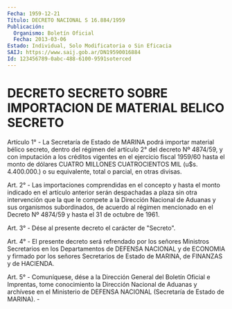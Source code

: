 ```yaml
---
Fecha: 1959-12-21
Título: DECRETO NACIONAL S 16.884/1959
Publicación:
  Organismo: Boletín Oficial
  Fecha: 2013-03-06
Estado: Individual, Solo Modificatoria o Sin Eficacia
SAIJ: https://www.saij.gob.ar/DN19590016884
Id: 123456789-0abc-488-6100-9591soterced
---
```

# DECRETO SECRETO SOBRE IMPORTACION DE MATERIAL BELICO SECRETO

<a id="1"></a>
Artículo 1° - La Secretaría de Estado de MARINA podrá importar material bélico secreto, dentro del régimen del artículo 2° del  decreto Nº 4874/59, y con imputación a los créditos vigentes en el ejercicio fiscal 1959/60 hasta el monto de dólares CUATRO MILLONES CUATROCIENTOS MIL (u$s. 4.400.000.) o su equivalente, total o parcial, en otras divisas.

<a id="2"></a>
Art. 2° - Las importaciones comprendidas en el concepto y hasta el monto indicado en el  artículo anterior serán despachadas a plaza sin otra intervención que la que le compete a la Dirección Nacional de Aduanas y sus organismos subordinados, de acuerdo al régimen mencionado en el Decreto Nº 4874/59 y hasta el 31 de octubre de 1961.

<a id="3"></a>
Art. 3° - Dése al presente decreto el carácter de "Secreto".

<a id="4"></a>
Art. 4° - El presente decreto será refrendado por los señores Ministros Secretarios en los Departamentos de DEFENSA NACIONAL y de ECONOMIA y firmado por los señores Secretarios de Estado de MARINA, de FINANZAS y de HACIENDA.

<a id="5"></a>
Art. 5° - Comuníquese, dése a la Dirección General del Boletín Oficial e Imprentas, tome conocimiento la Dirección Nacional de Aduanas y archívese en el Ministerio de DEFENSA NACIONAL (Secretaría de Estado de MARINA). -